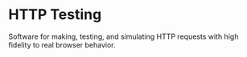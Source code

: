 # HTTP Testing

Software for making, testing, and simulating HTTP requests with high fidelity to real browser behavior.
